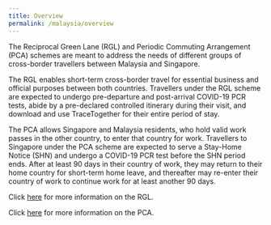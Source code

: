 ```yaml
---
title: Overview
permalink: /malaysia/overview
---
```


The Reciprocal Green Lane (RGL) and Periodic Commuting Arrangement (PCA) schemes are meant to address the needs of different groups of cross-border travellers between Malaysia and Singapore.

The RGL enables short-term cross-border travel for essential business and official purposes between both countries. Travellers under the RGL scheme are expected to undergo pre-departure and post-arrival COVID-19 PCR tests, abide by a pre-declared controlled itinerary during their visit, and download and use TraceTogether for their entire period of stay.

The PCA allows Singapore and Malaysia residents, who hold valid work passes in the other country, to enter that country for work. Travellers to Singapore under the PCA scheme are expected to serve a Stay-Home Notice (SHN) and undergo a COVID-19 PCR test before the SHN period ends. After at least 90 days in their country of work, they may return to their home country for short-term home leave, and thereafter may re-enter their country of work to continue work for at least another 90 days.

Click [here](/malaysia/rgl/requirements-and-process) for more information on the RGL.

Click [here](/malaysia/pca/requirements-and-process) for more information on the PCA.
